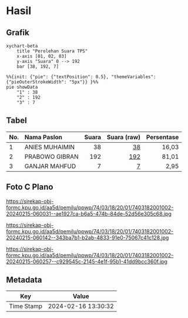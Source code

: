 # Hasil

## Grafik

```mermaid
xychart-beta
    title "Perolehan Suara TPS"
    x-axis [01, 02, 03]
    y-axis "Suara" 0 --> 192
    bar [38, 192, 7]
```

```mermaid
%%{init: {"pie": {"textPosition": 0.5}, "themeVariables": {"pieOuterStrokeWidth": "5px"}} }%%
pie showData
    "1" : 38
    "2" : 192
    "3" : 7
```

## Tabel

| No. | Nama Paslon    | Suara | Suara (raw) | Persentase |
|:--- |:-------------- | -----:| -----------:| ----------:|
| 1   | ANIES MUHAIMIN | 38    | [38][p-1]   | 16,03      |
| 2   | PRABOWO GIBRAN | 192   | [192][p-2]  | 81,01      |
| 3   | GANJAR MAHFUD  | 7     | [7][p-3]    | 2,95       |


[p-1]: https://github.com/gigit-pemilu/pemilu-2024-74-sulawesi-tenggara/blob/main/pilpres/hitung-suara/sub/74-sulawesi-tenggara/sub/03-muna/sub/18-lohia/sub/2001-liangkobori/sub/002-tps/sub/paslon-1.txt
[p-2]: https://github.com/gigit-pemilu/pemilu-2024-74-sulawesi-tenggara/blob/main/pilpres/hitung-suara/sub/74-sulawesi-tenggara/sub/03-muna/sub/18-lohia/sub/2001-liangkobori/sub/002-tps/sub/paslon-2.txt
[p-3]: https://github.com/gigit-pemilu/pemilu-2024-74-sulawesi-tenggara/blob/main/pilpres/hitung-suara/sub/74-sulawesi-tenggara/sub/03-muna/sub/18-lohia/sub/2001-liangkobori/sub/002-tps/sub/paslon-3.txt

## Foto C Plano

https://sirekap-obj-formc.kpu.go.id/aa5d/pemilu/ppwp/74/03/18/20/01/7403182001002-20240215-060031--ae1927ca-b6a5-474b-84de-52d56e305c68.jpg

https://sirekap-obj-formc.kpu.go.id/aa5d/pemilu/ppwp/74/03/18/20/01/7403182001002-20240215-060142--343ba7b1-b2ab-4833-91e0-75067c41c128.jpg

https://sirekap-obj-formc.kpu.go.id/aa5d/pemilu/ppwp/74/03/18/20/01/7403182001002-20240215-060257--c929545c-2145-4e1f-95b1-41dd9bcc360f.jpg


## Metadata

| Key        | Value               |
| ---------- | ------------------- |
| Time Stamp | 2024-02-16 13:30:32 |



